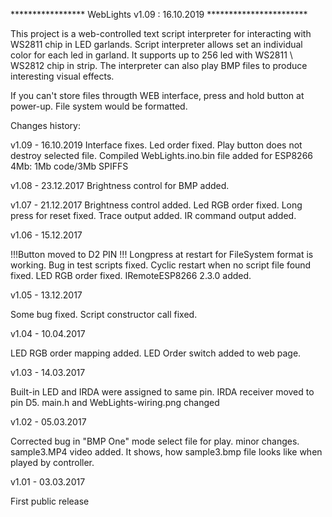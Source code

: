 *****************   WebLights v1.09 : 16.10.2019   ***********************

This project is a web-controlled text script interpreter for interacting with WS2811 chip in LED garlands. Script interpreter allows set an individual color for each led in garland. It supports up to 256 led with WS2811 \ WS2812 chip in strip. The interpreter can also play BMP files to produce interesting visual effects.

If you can't store files througth WEB interface, press and hold button at power-up. File system would be formatted.

Changes history:

v1.09 - 16.10.2019
Interface fixes.
Led order fixed.
Play button does not destroy selected file.
Compiled WebLights.ino.bin file added for ESP8266 4Mb: 1Mb code/3Mb SPIFFS

v1.08 - 23.12.2017
Brightness control for BMP added. 


v1.07 - 21.12.2017
Brightness control added. Led RGB order fixed. Long press for reset fixed. Trace output added. IR command output added.


v1.06 - 15.12.2017

!!!Button moved to D2 PIN !!! Longpress at restart for FileSystem format is working.
Bug in test scripts fixed. 
Cyclic restart when no script file found fixed.
LED RGB order fixed. 
IRemoteESP8266 2.3.0 added.


v1.05 - 13.12.2017

Some bug fixed. Script constructor call fixed.


v1.04 - 10.04.2017

LED RGB order mapping added. LED Order switch added to web page.


v1.03 - 14.03.2017

Built-in LED and IRDA were assigned to same pin. IRDA receiver moved to pin D5.
main.h and WebLights-wiring.png changed


v1.02 - 05.03.2017

Corrected bug in "BMP One" mode select file for play.
minor changes.
sample3.MP4 video added. It shows, how sample3.bmp file looks like when played by controller.

v1.01 - 03.03.2017

First public release


